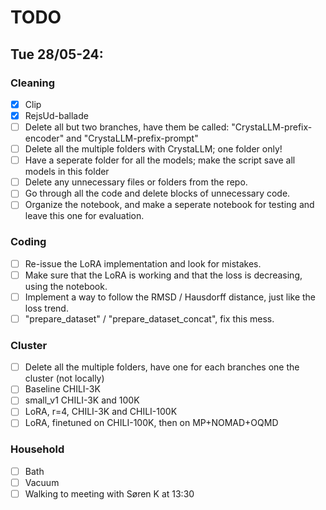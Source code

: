 # TODO

## Tue 28/05-24:

### Cleaning
- [x] Clip
- [x] RejsUd-ballade
- [ ] Delete all but two branches, have them be called: "CrystaLLM-prefix-encoder" and "CrystaLLM-prefix-prompt"
- [ ] Delete all the multiple folders with CrystaLLM; one folder only!
- [ ] Have a seperate folder for all the models; make the script save all models in this folder
- [ ] Delete any unnecessary files or folders from the repo.
- [ ] Go through all the code and delete blocks of unnecessary code.
- [ ] Organize the notebook, and make a seperate notebook for testing and leave this one for evaluation.

### Coding
- [ ] Re-issue the LoRA implementation and look for mistakes.
- [ ] Make sure that the LoRA is working and that the loss is decreasing, using the notebook.
- [ ] Implement a way to follow the RMSD / Hausdorff distance, just like the loss trend.
- [ ] "prepare_dataset" / "prepare_dataset_concat", fix this mess.

### Cluster
- [ ] Delete all the multiple folders, have one for each branches one the cluster (not locally)
- [ ] Baseline CHILI-3K
- [ ] small_v1 CHILI-3K and 100K
- [ ] LoRA, r=4, CHILI-3K and CHILI-100K
- [ ] LoRA, finetuned on CHILI-100K, then on MP+NOMAD+OQMD

### Household
- [ ] Bath
- [ ] Vacuum
- [ ] Walking to meeting with Søren K at 13:30
